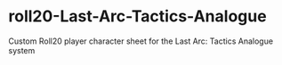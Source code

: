 # roll20-Last-Arc-Tactics-Analogue
Custom Roll20 player character sheet for the Last Arc: Tactics Analogue system
